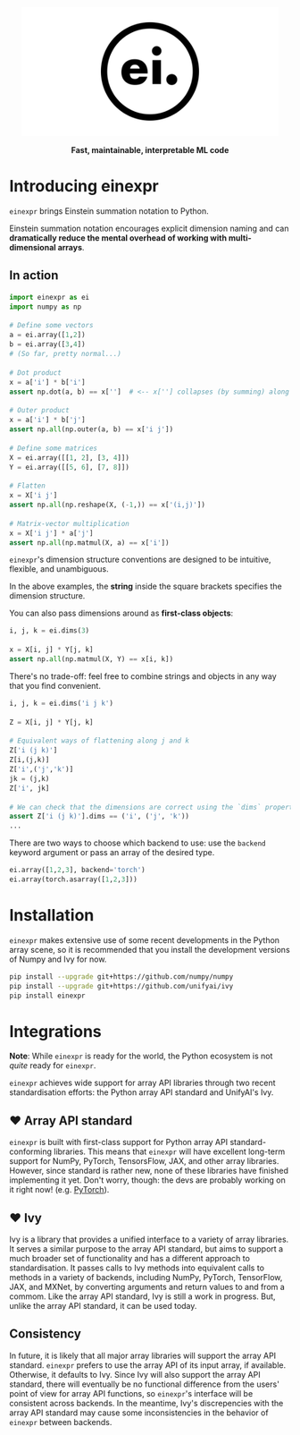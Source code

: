 <!-- Display logo centered -->
<p align="center">
  <img width="460" src="docs/static/images/logo-black-border-v3.png">
</p>

<p align="center">
    <b> Fast, maintainable, interpretable ML code </b>
</p>


# Introducing einexpr

`einexpr` brings Einstein summation notation to Python.

Einstein summation notation encourages explicit dimension naming and can **dramatically reduce the mental overhead of working with multi-dimensional arrays**.

## In action

```python
import einexpr as ei
import numpy as np

# Define some vectors
a = ei.array([1,2])
b = ei.array([3,4])
# (So far, pretty normal...)

# Dot product
x = a['i'] * b['i']
assert np.dot(a, b) == x['']  # <-- x[''] collapses (by summing) along dimensions i, turning x['i'] into a scalar

# Outer product
x = a['i'] * b['j']
assert np.all(np.outer(a, b) == x['i j'])

# Define some matrices
X = ei.array([[1, 2], [3, 4]])
Y = ei.array([[5, 6], [7, 8]])

# Flatten
x = X['i j']
assert np.all(np.reshape(X, (-1,)) == x['(i,j)'])

# Matrix-vector multiplication
x = X['i j'] * a['j']
assert np.all(np.matmul(X, a) == x['i'])
```

`einexpr`'s dimension structure conventions are designed to be intuitive, flexible, and unambiguous.

In the above examples, the **string** inside the square brackets specifies the dimension structure.

You can also pass dimensions around as **first-class objects**:

```python
i, j, k = ei.dims(3)

x = X[i, j] * Y[j, k]
assert np.all(np.matmul(X, Y) == x[i, k])
```

There's no trade-off: feel free to combine strings and objects in any way that you find convenient.

```python
i, j, k = ei.dims('i j k')

Z = X[i, j] * Y[j, k]

# Equivalent ways of flattening along j and k
Z['i (j k)']
Z[i,(j,k)]
Z['i',('j','k')]
jk = (j,k)
Z['i', jk]

# We can check that the dimensions are correct using the `dims` property
assert Z['i (j k)'].dims == ('i', ('j', 'k'))
...
```

There are two ways to choose which backend to use: use the `backend` keyword argument or pass an array of the desired type.

```python
ei.array([1,2,3], backend='torch')
ei.array(torch.asarray([1,2,3]))
```

# Installation

`einexpr` makes extensive use of some recent developments in the Python array scene, so it is recommended that you install the development versions of Numpy and Ivy for now.

```bash
pip install --upgrade git+https://github.com/numpy/numpy
pip install --upgrade git+https://github.com/unifyai/ivy
pip install einexpr
```

# Integrations

**Note**: While `einexpr` is ready for the world, the Python ecosystem is not *quite* ready for `einexpr`.

`einexpr` achieves wide support for array API libraries through two recent standardisation efforts: the Python array API standard and UnifyAI's Ivy.

## ❤️ Array API standard

`einexpr` is built with first-class support for Python array API standard-conforming libraries. This means that `einexpr` will have excellent long-term support for NumPy, PyTorch, TensorsFlow, JAX, and other array libraries. However, since standard is rather new, none of these libraries have finished implementing it yet. Don't worry, though: the devs are probably working on it right now! (e.g. [PyTorch](https://github.com/pytorch/pytorch/issues/58743)).

## ❤️ Ivy

Ivy is a library that provides a unified interface to a variety of array libraries. It serves a similar purpose to the array API standard, but aims to support a much broader set of functionality and has a different approach to standardisation. It passes calls to Ivy methods into equivalent calls to methods in a variety of backends, including NumPy, PyTorch, TensorFlow, JAX, and MXNet, by converting arguments and return values to and from a commom. Like the array API standard, Ivy is still a work in progress. But, unlike the array API standard, it can be used today.

## Consistency

In future, it is likely that all major array libraries will support the array API standard. `einexpr` prefers to use the array API of its input array, if available. Otherwise, it defaults to Ivy. Since Ivy will also support the array API standard, there will eventually be no functional difference from the users' point of view for array API functions, so `einexpr`'s interface will be consistent across backends. In the meantime, Ivy's discrepencies with the array API standard may cause some inconsistencies in the behavior of `einexpr` between backends.